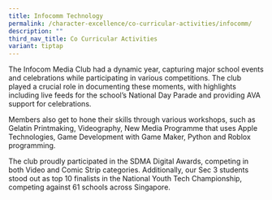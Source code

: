 ```yaml
---
title: Infocomm Technology
permalink: /character-excellence/co-curricular-activities/infocomm/
description: ""
third_nav_title: Co Curricular Activities
variant: tiptap
---
```

<p>The Infocom Media Club had a dynamic year, capturing major school events
and celebrations while participating in various competitions. The club
played a crucial role in documenting these moments, with highlights including
live feeds for the school’s National Day Parade and providing AVA support
for celebrations.</p>
<p>Members also get to hone their skills through various workshops, such
as Gelatin Printmaking, Videography, New Media Programme that uses Apple
Technologies, Game Development with Game Maker, Python and Roblox programming.&nbsp;</p>
<p>The club proudly participated in the SDMA Digital Awards, competing in
both Video and Comic Strip categories. Additionally, our Sec 3 students
stood out as top 10 finalists in the National Youth Tech Championship,
competing against 61 schools across Singapore.</p>
<p>
<br>
</p>